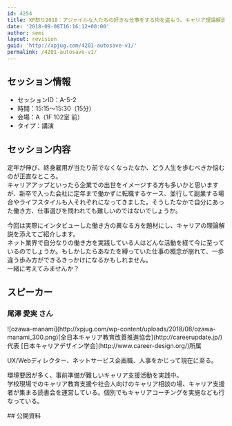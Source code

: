 ```yaml
---
id: 4254
title: XP祭り2018：アジャイルな人たちの好きな仕事をする術を盗もう。キャリア理論解説つき！（尾澤愛実さん）
date: '2018-09-08T16:16:12+00:00'
author: semi
layout: revision
guid: 'http://xpjug.com/4201-autosave-v1/'
permalink: /4201-autosave-v1/
---
```


## セッション情報

- セッションID：A-5-2
- 時間：15:15～15:30（15分）
- 会場：A（1F 102室 前）
- タイプ：講演

## セッション内容

定年が伸び、終身雇用が当たり前でなくなったなか、どう人生を歩むべきか悩むのが正直なところ。  
キャリアアップといったら企業での出世をイメージする方も多いかと思いますが、新卒で入った会社に定年まで働かずに転職するケース、並行して副業する場合やライフスタイルも人それぞれになってきました。そうしたなかで自分にあった働き方、仕事選びを問われても難しいのではないでしょうか。

今回は実際にインタビューした働き方の異なる方を題材にし、キャリアの理論解説を添えてご紹介します。  
ネット業界で自分なりの働き方を実践している人はどんな活動を経て今に至っているのでしょうか。もしかしたらあなたを縛っていた仕事の概念が崩れて、一歩違う歩み方ができるきっかけになるかもしれません。  
一緒に考えてみませんか？

## スピーカー

### 尾澤 愛実 さん

<div class="profile">![ozawa-manami](http://xpjug.com/wp-content/uploads/2018/08/ozawa-manami_300.png)[全日本キャリア教育改善推進協会](http://careerupdate.jp/)代表  
[日本キャリアデザイン学会](http://www.career-design.org/)所属

UX/Webディレクター、ネットサービス企画職、人事をかじって現在に至る。

環境要因が多く、事前準備が難しいキャリア支援活動を実践中。  
学校現場でのキャリア教育支援や社会人向けのキャリア相談の場、キャリア支援者が集まる読書会を運営している。個別でもキャリアコーチングを実施なども行なっている。

</div>## 公開資料

<script async="" class="speakerdeck-embed" data-id="6d94a3e0e48f4373891b0216253cff86" data-ratio="1.33333333333333" src="//speakerdeck.com/assets/embed.js"></script>